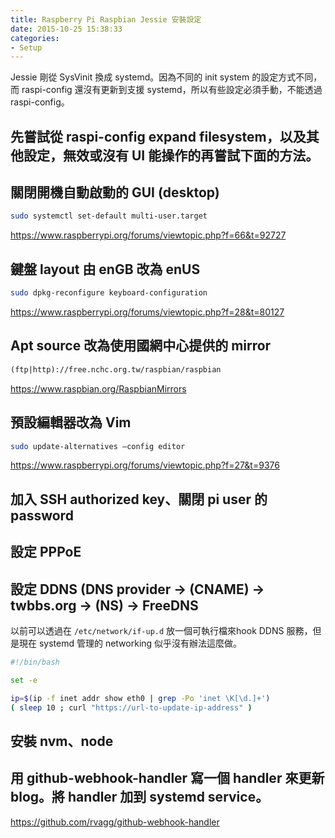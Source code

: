 ```yaml
---
title: Raspberry Pi Raspbian Jessie 安裝設定
date: 2015-10-25 15:38:33
categories:
- Setup
---
```


Jessie 剛從 SysVinit 換成 systemd。因為不同的 init system 的設定方式不同，而 raspi-config 還沒有更新到支援 systemd，所以有些設定必須手動，不能透過 raspi-config。
<!-- more -->
<!-- toc -->
## 先嘗試從 raspi-config expand filesystem，以及其他設定，無效或沒有 UI 能操作的再嘗試下面的方法。

## 關閉開機自動啟動的 GUI (desktop)

```sh
sudo systemctl set-default multi-user.target
```

https://www.raspberrypi.org/forums/viewtopic.php?f=66&t=92727

## 鍵盤 layout 由 enGB 改為 enUS

```sh
sudo dpkg-reconfigure keyboard-configuration
```

https://www.raspberrypi.org/forums/viewtopic.php?f=28&t=80127

## Apt source 改為使用國網中心提供的 mirror

```txt
(ftp|http)://free.nchc.org.tw/raspbian/raspbian
```

https://www.raspbian.org/RaspbianMirrors

## 預設編輯器改為 Vim

```sh
sudo update-alternatives –config editor
```

https://www.raspberrypi.org/forums/viewtopic.php?f=27&t=9376

## 加入 SSH authorized key、關閉 pi user 的 password

## 設定 PPPoE

## 設定 DDNS (DNS provider -> (CNAME) -> twbbs.org -> (NS) -> FreeDNS

以前可以透過在 `/etc/network/if-up.d` 放一個可執行檔來hook DDNS 服務，但是現在 systemd 管理的 networking 似乎沒有辦法這麼做。

```sh
#!/bin/bash

set -e

ip=$(ip -f inet addr show eth0 | grep -Po 'inet \K[\d.]+')
( sleep 10 ; curl "https://url-to-update-ip-address" )
```

## 安裝 nvm、node

## 用 github-webhook-handler 寫一個 handler 來更新 blog。將 handler 加到 systemd service。

https://github.com/rvagg/github-webhook-handler
